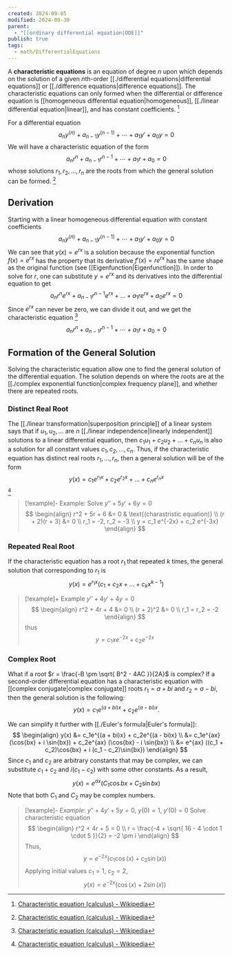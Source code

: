 ```yaml
---
created: 2024-09-05
modified: 2024-09-30
parent:
  - "[[ordinary differential equation|ODE]]"
publish: true
tags:
  - math/DifferentialEquations
---
```

A **characteristic equations** is an equation of degree $n$ upon which depends on the solution of a given $n$th-order [[./differential equations|differential equations]] or [[./difference equations|difference equations]]. The characteristic equations can only formed when the differential or difference equation is [[homogeneous differential equation|homogeneous]], [[./linear differential equation|linear]], and has constant coefficients. [^1]

For a differential equation
$$a_n y^{(n)} + a_{n-1} y^{(n-1)} + \cdots + a_1 y' + a_0 y = 0$$
We will have a characteristic equation of the form
$$
a_n r^{n} + a_{n-1} r^{n-1} + \cdots + a_1 r + a_0 = 0
$$
whose solutions $r_1, r_2, \dots, r_n$ are the roots from which the general solution can be formed. [^1]

## Derivation
Starting with a linear homogeneous differential equation with constant coefficients
$$a_n y^{(n)} + a_{n-1} y^{(n-1)} + \cdots + a_1 y' + a_0 y = 0$$
We can see that $y(x) = e^{rx}$ is a solution because the exponential function $f(x) = e^{rx}$ has the property that its derivative $f'(x) = r e^{rx}$ has the same shape as the original function (see [[Eigenfunction|Eigenfunction]]). In order to solve for $r$, one can substitute $y = e^{rx}$ and its derivatives into the differential equation to get
$$
a_n r^n e^{rx} + a_{n-1}r^{n-1}e^{rx} + \dots + a_1re^{rx} + a_0e^{rx} = 0
$$
Since $e^{rx}$ can never be zero, we can divide it out, and we get the characteristic equation [^1]
$$
a_n r^{n} + a_{n-1} r^{n-1} + \cdots + a_1 r + a_0 = 0
$$

## Formation of the General Solution
Solving the characteristic equation allow one to find the general solution of the differential equation. The solution depends on where the roots are at the [[./complex exponential function|complex frequency plane]], and whether there are repeated roots.

### Distinct Real Root
The [[./linear transformation|superposition principle]] of a linear system says that if $u_1, u_2, \dots$ are $n$ [[./linear independence|linearly independent]] solutions to a linear differential equation, then $c_1u_1 + c_2u_2 + \dots + c_nu_n$ is also a solution for all constant values $c_1, c_2, \dots, c_n$. Thus, if the characteristic equation has distinct real roots $r_1, \dots, r_n$, then a general solution will be of the form
$$
y(x) = c_1 e^{r_1x} + c_2 e^{r_2x} + \dots + c_n e^{r_nx}
$$
[^1]

> [!example]- Example: Solve $y'' + 5y' + 6y = 0$
> $$
> \begin{align}
> r^2 + 5r + 6 &= 0 & \text{(charastristic equation)} \\
> (r + 2)(r + 3) &= 0 \\
> r_1 = -2, r_2 = -3 \\
> y = c_1 e^{-2x} + c_2 e^{-3x}
> \end{align}
> $$

### Repeated Real Root
If the characteristic equation has a root $r_1$ that repeated $k$ times, the general solution that corresponding to $r_1$ is
$$
y(x) = e^{r_1 x} (c_1 + c_2 x + \dots + c_k x^{k-1})
$$

> [!example]+ Example $y'' + 4y' + 4y = 0$
> $$
> \begin{align}
> r^2 + 4r + 4 &= 0 \\
> (r + 2)^2 &= 0 \\
> r_1 = r_2 = -2
> \end{align}
> $$
> thus
> $$
> y = c_1 x e^{-2x} + c_2 e^{-2x}
> $$

### Complex Root
What if a root $r = \frac{-B \pm \sqrt{ B^2 - 4AC }}{2A}$ is complex? If a second-order differential equation has a characteristic equation with [[complex conjugate|complex conjugate]] roots $r_1 = a + bi$ and $r_2 = a - bi$, then the general solution is the following:
$$y(x) = c_1e^{(a + bi)x} + c_2e^{(a - bi)x}.$$

We can simplify it further with [[./Euler's formula|Euler's formula]]:
$$
\begin{align}
y(x) &= c_1e^{(a + bi)x} + c_2e^{(a - bi)x} \\
&= c_1e^{ax} (\cos{bx} + i \sin{bx}) + c_2e^{ax} (\cos{bx} - i \sin{bx}) \\
&=  e^{ax} ((c_1 + c_2)\cos{bx} + i (c_1 - c_2)\sin{bx})
\end{align}
$$
Since $c_1$ and $c_2$ are arbitrary constants that may be complex, we can substitute $c_1 + c_2$ and $i(c_1 - c_2)$ with some other constants. As a result,
$$
y(x) = e^{ax} (C_1\cos{bx} +  C_2\sin{bx})
$$
Note that both $C_1$ and $C_2$ may be complex numbers.

> [!example]- *Example*: $y'' + 4y' + 5y = 0,\ y(0) = 1,\ y'(0) = 0$
> Solve characteristic equation
> $$
> \begin{align}
> r^2 + 4r + 5 = 0 \\
> r = \frac{-4 + \sqrt{ 16 - 4 \cdot 1 \cdot 5 }}{2} = -2 \pm i
> \end{align}
> $$
> Thus,
> $$
> y = e^{-2x}(c_1 \cos(x) + c_2 \sin(x))
> $$
> Applying initial values $c_1 = 1$, $c_2 = 2$,
> $$
> y(x) = e^{-2x}(\cos(x) + 2 \sin(x))
> $$


[^1]: [Characteristic equation (calculus) - Wikipedia](https://en.wikipedia.org/wiki/Characteristic_equation_(calculus))